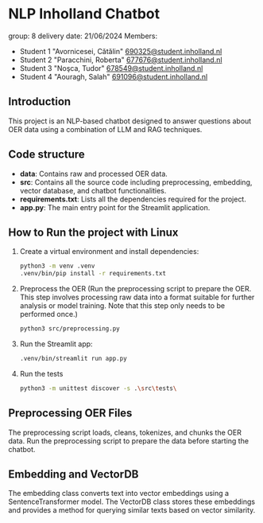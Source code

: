 # NLP Inholland Chatbot 

group: 8
delivery date: 21/06/2024
Members:
- Student 1 "Avornicesei, Cătălin" <690325@student.inholland.nl>
- Student 2 "Paracchini, Roberta" <677676@student.inholland.nl>
- Student 3 "Noşca, Tudor" <678549@student.inholland.nl>
- Student 4 "Aouragh, Salah" <691096@student.inholland.nl>

## Introduction

This project is an NLP-based chatbot designed to answer questions about OER data using a combination of LLM and RAG techniques. 

## Code structure

- **data**: Contains raw and processed OER data.
- **src**: Contains all the source code including preprocessing, embedding, vector database, and chatbot functionalities.
- **requirements.txt**: Lists all the dependencies required for the project.
- **app.py**: The main entry point for the Streamlit application.

## How to Run the project with Linux

1. Create a virtual environment and install dependencies:
    ```bash
    python3 -m venv .venv
    .venv/bin/pip install -r requirements.txt
    ```

2. Preprocess the OER (Run the preprocessing script to prepare the OER. This step involves processing raw data into a format suitable for further analysis or model training. Note that this step only needs to be performed once.)
    ```bash
    python3 src/preprocessing.py
    ```

3. Run the Streamlit app:
    ```bash
    .venv/bin/streamlit run app.py
    ```

4. Run the tests
    ```bash
    python3 -m unittest discover -s .\src\tests\
    ```

## Preprocessing OER Files

The preprocessing script loads, cleans, tokenizes, and chunks the OER data. Run the preprocessing script to prepare the data before starting the chatbot.

## Embedding and VectorDB

The embedding class converts text into vector embeddings using a SentenceTransformer model. The VectorDB class stores these embeddings and provides a method for querying similar texts based on vector similarity.
